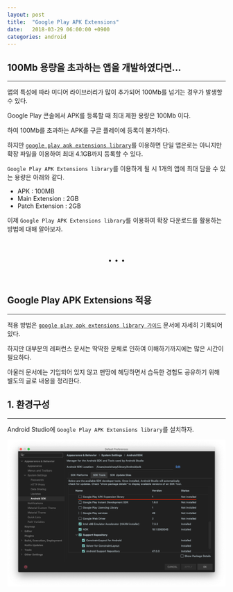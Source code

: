 ```yaml
---
layout: post
title:  "Google Play APK Extensions"
date:   2018-03-29 06:00:00 +0900
categories: android
---
```


## 100Mb 용량을 초과하는 앱을 개발하였다면...
___
앱의 특성에 따라 미디어 라이브러리가 많이 추가되어 100Mb를 넘기는 경우가 발생할 수 있다.

Google Play 콘솔에서 APK를 등록할 때 최대 제한 용량은 100Mb 이다.

하여 100Mb를 초과하는 APK를 구글 플레이에 등록이 불가하다.

하지만 [`google play apk extensions library`](https://support.google.com/googleplay/android-developer/answer/2481797?hl=ko)를 이용하면 단일 앱은로는 아니지만 확장 파일을 이용하여 최대 4.1GB까지 등록할 수 있다.

`Google Play APK Extensions library`를 이용하게 될 시 1개의 앱에 최대 담을 수 있는 용량은 아래와 같다.
- APK : 100MB
- Main Extension : 2GB
- Patch Extension : 2GB

이제 `Google Play APK Extensions library`를 이용하여 확장 다운로드를 활용하는 방법에 대해 알아보자.
<br>
<center><h1>. . .</h1></center>
<br>

## Google Play APK Extensions 적용
___
적용 방법은 [`google play apk extensions library 가이드`](https://developer.android.com/google/play/expansion-files.html) 문서에 자세히 기록되어 있다.

하지만 대부분의 레퍼런스 문서는 딱딱한 문체로 인하여 이해하기까지에는 많은 시간이 필요하다.

아울러 문서에는 기입되어 있지 않고 맨땅에 헤딩하면서 습득한 경험도 공유하기 위해 별도의 글로 내용을 정리한다.

## 1. 환경구성
___
Android Studio에 `Google Play APK Extensions library`를 설치하자.

![레파지토리 생성](/static/img/post/2018-03-29-apk_extensions/image01.png)
